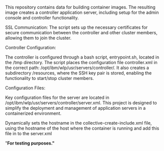 This repository contains data for building container images. The resulting image creates a controller application server, including setup for the admin console and controller functionality.

SSL Communication:
The script sets up the necessary certificates for secure communication between the controller and other cluster members, allowing them to join the cluster.

Controller Configuration:

The controller is configured through a bash script, entrypoint.sh, located in the /tmp directory.
The script places the configuration file controller.xml in the correct path: /opt/ibm/wlp/usr/servers/controller/.
It also creates a subdirectory /resources, where the SSH key pair is stored, enabling the functionality to start/stop cluster members.

Configuration Files:

Key configuration files for the server are located in /opt/ibm/wlp/usr/servers/controller/server.xml.
This project is designed to simplify the deployment and management of application servers in a containerized environment. 

Dynamically sets the hostname in the collective-create-include.xml file, using the hostname of the host where the container is running and add this file in to the server.xml

"**For testing purposes."**
